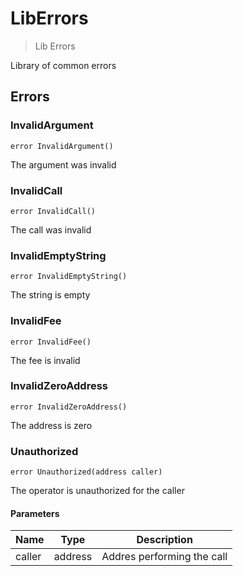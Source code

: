 # LibErrors



> Lib Errors

Library of common errors





## Errors

### InvalidArgument

```solidity
error InvalidArgument()
```

The argument was invalid




### InvalidCall

```solidity
error InvalidCall()
```

The call was invalid




### InvalidEmptyString

```solidity
error InvalidEmptyString()
```

The string is empty




### InvalidFee

```solidity
error InvalidFee()
```

The fee is invalid




### InvalidZeroAddress

```solidity
error InvalidZeroAddress()
```

The address is zero




### Unauthorized

```solidity
error Unauthorized(address caller)
```

The operator is unauthorized for the caller



#### Parameters

| Name | Type | Description |
|---|---|---|
| caller | address | Addres performing the call |


